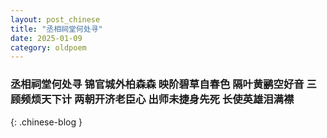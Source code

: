 ```yaml
---
layout: post_chinese
title: "丞相祠堂何处寻"
date: 2025-01-09
category: oldpoem
---
```


### 丞相祠堂何处寻 锦官城外柏森森 映阶碧草自春色 隔叶黄鹂空好音 三顾频烦天下计 两朝开济老臣心 出师未捷身先死 长使英雄泪满襟
{: .chinese-blog }
